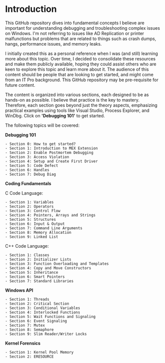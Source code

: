 # Introduction

This GitHub repository dives into fundamental concepts I believe are important for understanding debugging and troubleshooting complex issues on Windows. I'm not referring to issues like AD Replication or printer malfunctions but problems that are related to things such as crash dumps, hangs, performance issues, and memory leaks.

I initially created this as a personal reference when I was (and still) learning more about this topic. Over time, I decided to consolidate these resources and make them publicly available, hoping they could assist others who are keen to explore this topic and learn more about it. The audience of this content should be people that are looking to get started, and might come from an IT Pro background. This GitHub repository may be pre-requisite for future content.

The content is organized into various sections, each designed to be as hands-on as possible. I believe that practice is the key to mastery. Therefore, each section goes beyond just the theory aspects, emphasizing practical examples using tools like Visual Studio, Process Explorer, and WinDbg. Click on **'Debugging 101'** to get started.

The following topics will be covered:

**Debugging 101**

```
- Section 0: How to get started?
- Section 1: Introduction to MEX Extension
- Section 2: Enable Postmortem Debugging
- Section 3: Access Violation
- Section 4: Setup and Create First Driver
- Section 5: Code Defect
- Section 6: Handles
- Section 7: Debug Diag
```

**Coding Fundamentals**

C Code Language:

```
- Section 1: Variables
- Section 2: Operators
- Section 3: Control Flow
- Section 4: Pointers, Arrays and Strings
- Section 5: Structures
- Section 6: Input & Output
- Section 7: Command Line Arguments
- Section 8: Memory Allocation
- Section 9: Linked List
```

C++ Code Language:

```
- Section 1: Classes
- Section 2: Initializer Lists
- Section 3: Function Overloading and Templates
- Section 4: Copy and Move Constructors
- Section 5: Inheritance
- Section 6: Smart Pointers
- Section 7: Standard Libraries
```

**Windows API**

```
- Section 1: Threads
- Section 2: Critical Section
- Section 3: Conditional Variables
- Section 4: Interlocked Functions
- Section 5: Wait Functions and Signaling
- Section 6: Event Signaling
- Section 7: Mutex
- Section 8: Semaphore
- Section 9: Slim Reader/Writer Locks
```

**Kernel Forensics**

```
- Section 1: Kernel Pool Memory
- Section 2: ERESOURCE
```
